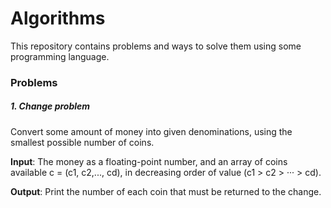 # Algorithms
This repository contains problems and ways to solve them using some programming language.

### Problems

##### 1. Change problem
Convert some amount of money into given denominations, using the smallest possible number of coins.

**Input**: The money as a floating-point number, and an array of coins available c = (c1, c2,..., cd), in decreasing order of value (c1 > c2 > ··· > cd).

**Output**: Print the number of each coin that must be returned to the change.
